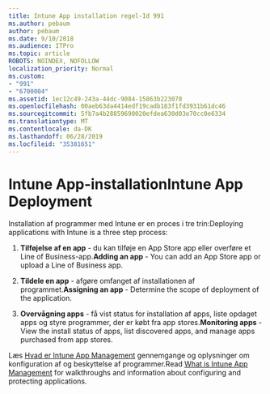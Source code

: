 ```yaml
---
title: Intune App installation regel-Id 991
ms.author: pebaum
author: pebaum
ms.date: 9/10/2018
ms.audience: ITPro
ms.topic: article
ROBOTS: NOINDEX, NOFOLLOW
localization_priority: Normal
ms.custom:
- "991"
- "6700004"
ms.assetid: 1ec12c49-243a-44dc-9084-15863b223078
ms.openlocfilehash: 00aeb63da4414edf19cadb183f1fd3931b61dc46
ms.sourcegitcommit: 5fb7a4b28859690020efdea630d03e70cc0e6334
ms.translationtype: MT
ms.contentlocale: da-DK
ms.lasthandoff: 06/28/2019
ms.locfileid: "35381651"
---
```

# <a name="intune-app-deployment"></a><span data-ttu-id="f718c-102">Intune App-installation</span><span class="sxs-lookup"><span data-stu-id="f718c-102">Intune App Deployment</span></span>

<span data-ttu-id="f718c-103">Installation af programmer med Intune er en proces i tre trin:</span><span class="sxs-lookup"><span data-stu-id="f718c-103">Deploying applications with Intune is a three step process:</span></span>
  
1. <span data-ttu-id="f718c-104">**Tilføjelse af en app** - du kan tilføje en App Store app eller overføre et Line of Business-app.</span><span class="sxs-lookup"><span data-stu-id="f718c-104">**Adding an app** - You can add an App Store app or upload a Line of Business app.</span></span>

2. <span data-ttu-id="f718c-105">**Tildele en app** - afgøre omfanget af installationen af programmet.</span><span class="sxs-lookup"><span data-stu-id="f718c-105">**Assigning an app** - Determine the scope of deployment of the application.</span></span>

3. <span data-ttu-id="f718c-106">**Overvågning apps** - få vist status for installation af apps, liste opdaget apps og styre programmer, der er købt fra app stores.</span><span class="sxs-lookup"><span data-stu-id="f718c-106">**Monitoring apps** - View the install status of apps, list discovered apps, and manage apps purchased from app stores.</span></span>

<span data-ttu-id="f718c-107">Læs [Hvad er Intune App Management](https://docs.microsoft.com/intune/app-management) gennemgange og oplysninger om konfiguration af og beskyttelse af programmer.</span><span class="sxs-lookup"><span data-stu-id="f718c-107">Read [What is Intune App Management](https://docs.microsoft.com/intune/app-management) for walkthroughs and information about configuring and protecting applications.</span></span>
  